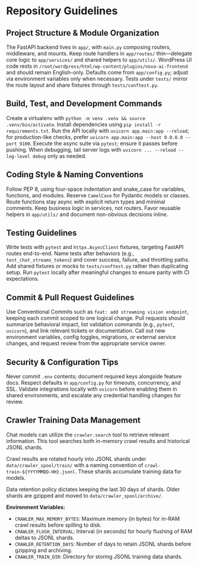 # Repository Guidelines

## Project Structure & Module Organization
The FastAPI backend lives in `app/`, with `main.py` composing routers, middleware, and mounts. Keep route handlers in `app/routes/` thin—delegate core logic to `app/services/` and shared helpers to `app/utils/`. WordPress UI code rests in `/root/wordpress/html/wp-content/plugins/nova-ai-frontend` and should remain English-only. Defaults come from `app/config.py`; adjust via environment variables only when necessary. Tests under `tests/` mirror the route layout and share fixtures through `tests/conftest.py`.

## Build, Test, and Development Commands
Create a virtualenv with `python -m venv .venv && source .venv/bin/activate`. Install dependencies using `pip install -r requirements.txt`. Run the API locally with `uvicorn app.main:app --reload`; for production-like checks, prefer `uvicorn app.main:app --host 0.0.0.0 --port 9100`. Execute the async suite via `pytest`; ensure it passes before pushing. When debugging, tail server logs with `uvicorn ... --reload --log-level debug` only as needed.

## Coding Style & Naming Conventions
Follow PEP 8, using four-space indentation and snake_case for variables, functions, and modules. Reserve `CamelCase` for Pydantic models or classes. Route functions stay async with explicit return types and minimal comments. Keep business logic in services, not routers. Favor reusable helpers in `app/utils/` and document non-obvious decisions inline.

## Testing Guidelines
Write tests with `pytest` and `httpx.AsyncClient` fixtures, targeting FastAPI routes end-to-end. Name tests after behaviors (e.g., `test_chat_streams_tokens`) and cover success, failure, and throttling paths. Add shared fixtures or mocks to `tests/conftest.py` rather than duplicating setup. Run `pytest` locally after meaningful changes to ensure parity with CI expectations.

## Commit & Pull Request Guidelines
Use Conventional Commits such as `feat: add streaming vision endpoint`, keeping each commit scoped to one logical change. Pull requests should summarize behavioral impact, list validation commands (e.g., `pytest`, `uvicorn`), and link relevant tickets or documentation. Call out new environment variables, config toggles, migrations, or external service changes, and request review from the appropriate service owner.

## Security & Configuration Tips
Never commit `.env` contents; document required keys alongside feature docs. Respect defaults in `app/config.py` for timeouts, concurrency, and SSL. Validate integrations locally with `uvicorn` before enabling them in shared environments, and escalate any credential handling changes for review.

## Crawler Training Data Management

Chat models can utilize the `crawler.search` tool to retrieve relevant information. This tool searches both in-memory crawl results and historical JSONL shards.

Crawl results are rotated hourly into JSONL shards under `data/crawler_spool/train/` with a naming convention of `crawl-train-${YYYYMMDD-HH}.jsonl`. These shards accumulate training data for models.

Data retention policy dictates keeping the last 30 days of shards. Older shards are gzipped and moved to `data/crawler_spool/archive/`.

**Environment Variables:**

*   `CRAWLER_MAX_MEMORY_BYTES`: Maximum memory (in bytes) for in-RAM crawl results before spilling to disk.
*   `CRAWLER_FLUSH_INTERVAL`: Interval (in seconds) for hourly flushing of RAM deltas to JSONL shards.
*   `CRAWLER_RETENTION_DAYS`: Number of days to retain JSONL shards before gzipping and archiving.
*   `CRAWLER_TRAIN_DIR`: Directory for storing JSONL training data shards.

